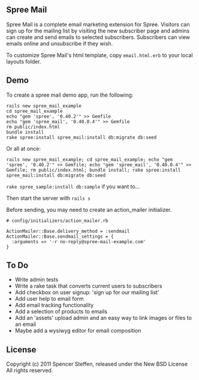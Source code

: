 Spree Mail
----------

Spree Mail is a complete email marketing extension for Spree. Visitors can sign up for the mailing list by visiting the new subscriber page and admins can create and send emails to selected subscribers. Subscribers can view emails online and unsubscribe if they wish.

To customize Spree Mail's html template, copy `email.html.erb` to your local layouts folder.


Demo
----

To create a spree mail demo app, run the following:
  
    rails new spree_mail_example 
    cd spree_mail_example 
    echo "gem 'spree', '0.40.2'" >> Gemfile 
    echo "gem 'spree_mail', '0.40.0.4'" >> Gemfile 
    rm public/index.html 
    bundle install 
    rake spree:install spree_mail:install db:migrate db:seed


Or all at once:

    rails new spree_mail_example; cd spree_mail_example; echo "gem 'spree', '0.40.2'" >> Gemfile; echo "gem 'spree_mail', '0.40.0.4'" >> Gemfile; rm public/index.html; bundle install; rake spree:install spree_mail:install db:migrate db:seed

`rake spree_sample:install db:sample` if you want to...

Then start the server with `rails s`


Before sending, you may need to create an action_mailer initializer.

    # config/initializers/action_mailer.rb

    ActionMailer::Base.delivery_method = :sendmail
    ActionMailer::Base.sendmail_settings = {
      :arguments => '-r no-reply@spree-mail-example.com'
    }


To Do
-----

* Write admin tests 
* Write a rake task that converts current users to subscribers
* Add checkbox on user signup: 'sign up for our mailing list'
* Add user help to email form
* Add email tracking functionality
* Add a selection of products to emails
* Add an 'assets' upload admin and an easy way to link images or files to an email
* Maybe add a wysiwyg editor for email composition


License
-------

Copyright (c) 2011 Spencer Steffen, released under the New BSD License All rights reserved.